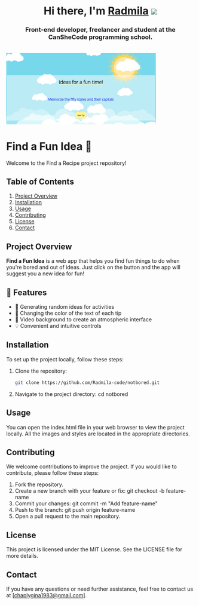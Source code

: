 <h1 align="center">Hi there, I'm <a href="https://radmila-code.glitch.me" target="_blank">Radmila</a> 
<img src="https://github.com/blackcater/blackcater/raw/main/images/Hi.gif" height="32"/></h1>
<h3 align="center">Front-end developer, freelancer and student at the CanSheCode programming school.</h3>
<br>

<img src="https://github.com/Radmila-code/notbored/blob/main/src/title.jpg" width="400px" alt="Title photo" />

# Find a Fun Idea 🎉

Welcome to the Find a Recipe project repository!

## Table of Contents

1. [Project Overview](#project-overview)
2. [Installation](#installation)
3. [Usage](#usage)
4. [Contributing](#contributing)
5. [License](#license)
6. [Contact](#contact)

## Project Overview

**Find a Fun Idea** is a web app that helps you find fun things to do when you're bored and out of ideas. Just click on the button and the app will suggest you a new idea for fun! 

## 🚀 Features 

- 🔄 Generating random ideas for activities
- 🎨 Changing the color of the text of each tip
- 🎥 Video background to create an atmospheric interface
- 💡 Convenient and intuitive controls

## Installation

To set up the project locally, follow these steps:

1. Clone the repository:
   ```sh
   git clone https://github.com/Radmila-code/notbored.git
2. Navigate to the project directory:
cd notbored

## Usage
You can open the index.html file in your web browser to view the project locally. All the images and styles are located in the appropriate directories.

## Contributing 
We welcome contributions to improve the project. If you would like to contribute, please follow these steps:

  1. Fork the repository.
  2. Create a new branch with your feature or fix:
      git checkout -b feature-name
  3. Commit your changes:
      git commit -m "Add feature-name"
  4. Push to the branch:
      git push origin feature-name
  5. Open a pull request to the main repository.

## License 
This project is licensed under the MIT License. See the LICENSE file for more details.

## Contact
If you have any questions or need further assistance, feel free to contact us at [chaplygina1983@gmail.com].
